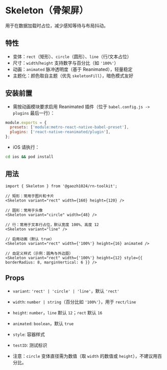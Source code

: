 # Skeleton（骨架屏）

用于在数据加载时占位，减少感知等待与布局抖动。

## 特性
- 变体：`rect`（矩形）、`circle`（圆形）、`line`（行/文本占位）
- 尺寸：`width`/`height` 支持数字与百分比（如 `'100%'`）
- 动画：`animated` 脉冲透明度（基于 Reanimated），轻量稳定
- 主题化：颜色取自主题（优先 `skeletonFill`），暗色模式友好

## 安装前置
- 需按动画模块要求启用 Reanimated 插件（位于 `babel.config.js -> plugins` 最后一行）：
```javascript
module.exports = {
  presets: ['module:metro-react-native-babel-preset'],
  plugins: ['react-native-reanimated/plugin'],
};
```
- iOS 请执行：
```bash
cd ios && pod install
```

## 用法
```tsx
import { Skeleton } from '@gaozh1024/rn-toolkit';

// 矩形：常用于图片和卡片
<Skeleton variant="rect" width={160} height={120} />

// 圆形：常用于头像
<Skeleton variant="circle" width={48} />

// 行：常用于文本行占位，默认宽度 100%、高度 12
<Skeleton variant="line" />

// 启用动画（默认 true）
<Skeleton variant="rect" width={'100%'} height={16} animated />

// 自定义样式（示例：圆角与外边距）
<Skeleton variant="rect" width={'100%'} height={12} style={{ borderRadius: 8, marginVertical: 6 }} />
```

## Props
- `variant`: `'rect' | 'circle' | 'line'`，默认 `'rect'`
- `width`: `number | string`（百分比如 `'100%'`），用于 `rect/line`
- `height`: `number`，`line` 默认 `12`；`rect` 默认 `16`
- `animated`: `boolean`，默认 `true`
- `style`: 容器样式
- `testID`: 测试标识

- 注意：`circle` 变体直径需为数值（取 `width` 的数值或 `height`），不建议用百分比。